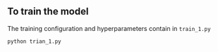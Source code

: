 ## To train the model
The training configuration and hyperparameters contain in `train_1.py`
```python
python trian_1.py
```
